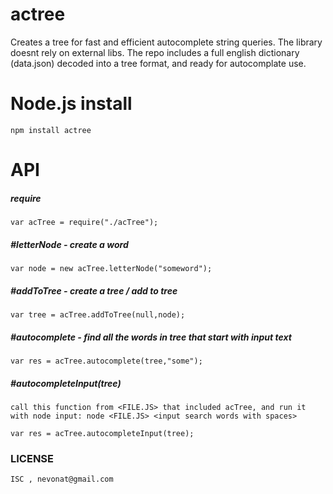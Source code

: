 actree
=========

Creates a tree for fast and efficient autocomplete string queries. The library doesnt rely on external libs.
The repo includes a full english dictionary (data.json) decoded into a tree format, and ready for autocomplate use. 
    
Node.js install
===============
    
    npm install actree
    
API
===

##### require

    var acTree = require("./acTree");
        
##### #letterNode - create a word

	var node = new acTree.letterNode("someword");

##### #addToTree - create a tree / add to tree

	var tree = acTree.addToTree(null,node); 

##### #autocomplete - find all the words in tree that start with input text       

	var res = acTree.autocomplete(tree,"some");        

##### #autocompleteInput(tree)

    call this function from <FILE.JS> that included acTree, and run it with node input: node <FILE.JS> <input search words with spaces>
    
	var res = acTree.autocompleteInput(tree);

### LICENSE
    
    ISC , nevonat@gmail.com
